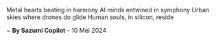Metal hearts beating in harmony
AI minds entwined in symphony
Urban skies where drones do glide
Human souls, in silicon, reside

~ <b>By Sazumi Copilot</b> - 10 Mei 2024